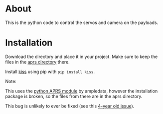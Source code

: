 # About
This is the python code to control the servos and camera on the payloads.

# Installation

Download the directory and place it in your project. Make sure to keep the files in the [aprs directory](https://github.com/untrobotics/NASA-USLI-2023/tree/main/PayloadController/aprs) there.

Install [kiss](https://github.com/ampledata/kiss) using pip with `pip install kiss`.

Note: 

This uses the [python APRS module](https://github.com/ampledata/aprs) by ampledata, however the installation package is broken, so the files from there are in the aprs directory.

This bug is unlikely to ever be fixed (see this [4-year old issue](https://github.com/ampledata/aprs/issues/27)).
